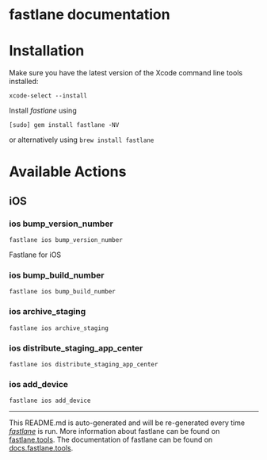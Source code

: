 fastlane documentation
================
# Installation

Make sure you have the latest version of the Xcode command line tools installed:

```
xcode-select --install
```

Install _fastlane_ using
```
[sudo] gem install fastlane -NV
```
or alternatively using `brew install fastlane`

# Available Actions
## iOS
### ios bump_version_number
```
fastlane ios bump_version_number
```
Fastlane for iOS
### ios bump_build_number
```
fastlane ios bump_build_number
```

### ios archive_staging
```
fastlane ios archive_staging
```

### ios distribute_staging_app_center
```
fastlane ios distribute_staging_app_center
```

### ios add_device
```
fastlane ios add_device
```


----

This README.md is auto-generated and will be re-generated every time [_fastlane_](https://fastlane.tools) is run.
More information about fastlane can be found on [fastlane.tools](https://fastlane.tools).
The documentation of fastlane can be found on [docs.fastlane.tools](https://docs.fastlane.tools).
